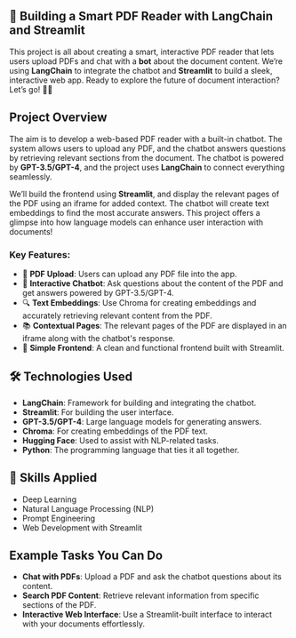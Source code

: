 

## 📄 Building a Smart PDF Reader with LangChain and Streamlit

This project is all about creating a smart, interactive PDF reader that lets users upload PDFs and chat with a **bot** about the document content. We’re using **LangChain** to integrate the chatbot and **Streamlit** to build a sleek, interactive web app. Ready to explore the future of document interaction? Let’s go! 💬📑

## Project Overview

The aim is to develop a web-based PDF reader with a built-in chatbot. The system allows users to upload any PDF, and the chatbot answers questions by retrieving relevant sections from the document. The chatbot is powered by **GPT-3.5/GPT-4**, and the project uses **LangChain** to connect everything seamlessly.

We’ll build the frontend using **Streamlit**, and display the relevant pages of the PDF using an iframe for added context. The chatbot will create text embeddings to find the most accurate answers. This project offers a glimpse into how language models can enhance user interaction with documents!

### Key Features:

- 📄 **PDF Upload**: Users can upload any PDF file into the app.
- 🤖 **Interactive Chatbot**: Ask questions about the content of the PDF and get answers powered by GPT-3.5/GPT-4.
- 🔍 **Text Embeddings**: Use Chroma for creating embeddings and accurately retrieving relevant content from the PDF.
- 📚 **Contextual Pages**: The relevant pages of the PDF are displayed in an iframe along with the chatbot's response.
- 🎨 **Simple Frontend**: A clean and functional frontend built with Streamlit.

## 🛠 Technologies Used

- **LangChain**: Framework for building and integrating the chatbot.
- **Streamlit**: For building the user interface.
- **GPT-3.5/GPT-4**: Large language models for generating answers.
- **Chroma**: For creating embeddings of the PDF text.
- **Hugging Face**: Used to assist with NLP-related tasks.
- **Python**: The programming language that ties it all together.

## 🤖 Skills Applied

- Deep Learning
- Natural Language Processing (NLP)
- Prompt Engineering
- Web Development with Streamlit

## Example Tasks You Can Do

- **Chat with PDFs**: Upload a PDF and ask the chatbot questions about its content.
- **Search PDF Content**: Retrieve relevant information from specific sections of the PDF.
- **Interactive Web Interface**: Use a Streamlit-built interface to interact with your documents effortlessly.

